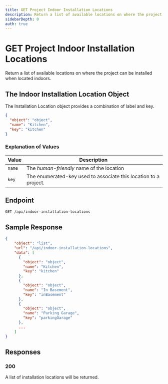 ```yaml
---
title: GET Project Indoor Installation Locations
description: Return a list of available locations on where the project can be installed when located indoors.
sidebarDepth: 0
auth: true
---
```


# GET Project Indoor Installation Locations

Return a list of available locations on where the project can be installed when located indoors.

## The Indoor Installation Location Object

The Installation Location object provides a combination of label and key.

```json
{
  "object": "object",
  "name": "Kitchen",
  "key": "kitchen"
}
```

### Explanation of Values

| Value                       | Description                                                      |
|-----------------------------|------------------------------------------------------------------|
| `name`                      | The *human-friendly* name of the location                        |
| `key`                       | The enumerated-key used to associate this location to a project. |


## Endpoint

``` http
GET /api/indoor-installation-locations
```

## Sample Response

```json
{
    "object": "list",
    "url": "/api/indoor-installation-locations",
    "data": [
      {
        "object": "object",
        "name": "Kitchen",
        "key": "kitchen"
      },
      {
        "object": "object",
        "name": "In Basement",
        "key": "inBasement"
      },
      {
        "object": "object",
        "name": "Parking Garage",
        "key": "parkingGarage"
      },
      ...
    ]
}
```

## Responses

### 200 <Badge text="success" type="success" />

A list of installation locations will be returned.
